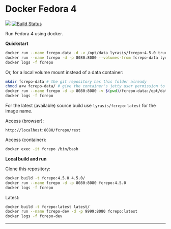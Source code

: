Docker Fedora 4
===============

[![](https://badge.imagelayers.io/lyrasis/fcrepo:4.5.0.svg)](https://imagelayers.io/?images=lyrasis/fcrepo:4.5.0 'Get your own badge on imagelayers.io')
[![Build Status](https://travis-ci.org/lyrasis/docker-fcrepo.svg?branch=master)](https://travis-ci.org/lyrasis/docker-fcrepo)

Run Fedora 4 using docker.

**Quickstart**

```bash
docker run --name fcrepo-data -d -v /opt/data lyrasis/fcrepo:4.5.0 true
docker run --name fcrepo -d -p 8080:8080 --volumes-from fcrepo-data lyrasis/fcrepo:4.5.0
docker logs -f fcrepo
```

Or, for a local volume mount instead of a data container:

```bash
mkdir fcrepo-data # the git repository has this folder already
chmod a+w fcrepo-data/ # give the container's jetty user permission to write
docker run --name fcrepo -d -p 8080:8080 -v $(pwd)/fcrepo-data:/opt/data lyrasis/fcrepo:4.5.0
docker logs -f fcrepo
```

For the latest (available) source build use `lyrasis/fcrepo:latest` for the image name.

Access (browser):

```
http://localhost:8080/fcrepo/rest
```

Access (container):

```bash
docker exec -it fcrepo /bin/bash
```

**Local build and run**

Clone this repository:

```bash
docker build -t fcrepo:4.5.0 4.5.0/
docker run --name fcrepo -d -p 8080:8080 fcrepo:4.5.0
docker logs -f fcrepo
```

Latest:

```bash
docker build -t fcrepo:latest latest/
docker run --name fcrepo-dev -d -p 9999:8080 fcrepo:latest
docker logs -f fcrepo-dev
```

---
